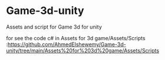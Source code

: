 # Game-3d-unity
Assets and script for Game 3d for unity 

for see the code c# in Assets for 3d game/Assets/Scripts :https://github.com/AhmedElshewemy/Game-3d-unity/tree/main/Assets%20for%203d%20game/Assets/Scripts
